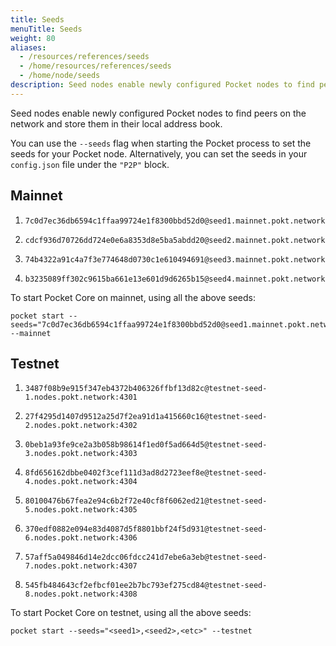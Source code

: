 ```yaml
---
title: Seeds
menuTitle: Seeds
weight: 80
aliases:
  - /resources/references/seeds
  - /home/resources/references/seeds
  - /home/node/seeds
description: Seed nodes enable newly configured Pocket nodes to find peers on the network and store them in their local address book.
---
```


Seed nodes enable newly configured Pocket nodes to find peers on the network and store them in their local address book.

You can use the `--seeds` flag when starting the Pocket process to set the seeds for your Pocket node. Alternatively, you can set the seeds in your `config.json` file under the `"P2P"` block.

## Mainnet

1. ```
   7c0d7ec36db6594c1ffaa99724e1f8300bbd52d0@seed1.mainnet.pokt.network:26662
   ```
2. ```
   cdcf936d70726dd724e0e6a8353d8e5ba5abdd20@seed2.mainnet.pokt.network:26663
   ```
3. ```
   74b4322a91c4a7f3e774648d0730c1e610494691@seed3.mainnet.pokt.network:26662
   ```
4. ```
   b3235089ff302c9615ba661e13e601d9d6265b15@seed4.mainnet.pokt.network:26663
   ```

To start Pocket Core on mainnet, using all the above seeds:

```text
pocket start --seeds="7c0d7ec36db6594c1ffaa99724e1f8300bbd52d0@seed1.mainnet.pokt.network:26662,cdcf936d70726dd724e0e6a8353d8e5ba5abdd20@seed2.mainnet.pokt.network:26663,74b4322a91c4a7f3e774648d0730c1e610494691@seed3.mainnet.pokt.network:26662,b3235089ff302c9615ba661e13e601d9d6265b15@seed4.mainnet.pokt.network:26663" --mainnet
```

## Testnet

1. ```
   3487f08b9e915f347eb4372b406326ffbf13d82c@testnet-seed-1.nodes.pokt.network:4301
   ```
2. ```
   27f4295d1407d9512a25d7f2ea91d1a415660c16@testnet-seed-2.nodes.pokt.network:4302
   ```
3. ```
   0beb1a93fe9ce2a3b058b98614f1ed0f5ad664d5@testnet-seed-3.nodes.pokt.network:4303
   ```
4. ```
   8fd656162dbbe0402f3cef111d3ad8d2723eef8e@testnet-seed-4.nodes.pokt.network:4304
   ```
5. ```
   80100476b67fea2e94c6b2f72e40cf8f6062ed21@testnet-seed-5.nodes.pokt.network:4305
   ```
6. ```
   370edf0882e094e83d4087d5f8801bbf24f5d931@testnet-seed-6.nodes.pokt.network:4306
   ```
7. ```
   57aff5a049846d14e2dcc06fdcc241d7ebe6a3eb@testnet-seed-7.nodes.pokt.network:4307
   ```
8. ```
   545fb484643cf2efbcf01ee2b7bc793ef275cd84@testnet-seed-8.nodes.pokt.network:4308
   ```
To start Pocket Core on testnet, using all the above seeds:

```text
pocket start --seeds="<seed1>,<seed2>,<etc>" --testnet
```

